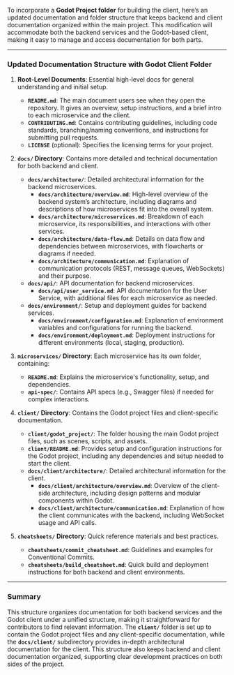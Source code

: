 To incorporate a **Godot Project folder** for building the client, here’s an updated documentation and folder structure that keeps backend and client documentation organized within the main project. This modification will accommodate both the backend services and the Godot-based client, making it easy to manage and access documentation for both parts.

---

### **Updated Documentation Structure with Godot Client Folder**

1. **Root-Level Documents**: Essential high-level docs for general understanding and initial setup.
   - **`README.md`**: The main document users see when they open the repository. It gives an overview, setup instructions, and a brief intro to each microservice and the client.
   - **`CONTRIBUTING.md`**: Contains contributing guidelines, including code standards, branching/naming conventions, and instructions for submitting pull requests.
   - **`LICENSE`** (optional): Specifies the licensing terms for your project.

2. **`docs/` Directory**: Contains more detailed and technical documentation for both backend and client.
   - **`docs/architecture/`**: Detailed architectural information for the backend microservices.
      - **`docs/architecture/overview.md`**: High-level overview of the backend system’s architecture, including diagrams and descriptions of how microservices fit into the overall system.
      - **`docs/architecture/microservices.md`**: Breakdown of each microservice, its responsibilities, and interactions with other services.
      - **`docs/architecture/data-flow.md`**: Details on data flow and dependencies between microservices, with flowcharts or diagrams if needed.
      - **`docs/architecture/communication.md`**: Explanation of communication protocols (REST, message queues, WebSockets) and their purpose.
   - **`docs/api/`**: API documentation for backend microservices.
      - **`docs/api/user_service.md`**: API documentation for the User Service, with additional files for each microservice as needed.
   - **`docs/environment/`**: Setup and deployment guides for backend services.
      - **`docs/environment/configuration.md`**: Explanation of environment variables and configurations for running the backend.
      - **`docs/environment/deployment.md`**: Deployment instructions for different environments (local, staging, production).

3. **`microservices/` Directory**: Each microservice has its own folder, containing:
   - **`README.md`**: Explains the microservice's functionality, setup, and dependencies.
   - **`api-spec/`**: Contains API specs (e.g., Swagger files) if needed for complex interactions.

4. **`client/` Directory**: Contains the Godot project files and client-specific documentation.
   - **`client/godot_project/`**: The folder housing the main Godot project files, such as scenes, scripts, and assets.
   - **`client/README.md`**: Provides setup and configuration instructions for the Godot project, including any dependencies and setup needed to start the client.
   - **`docs/client/architecture/`**: Detailed architectural information for the client.
      - **`docs/client/architecture/overview.md`**: Overview of the client-side architecture, including design patterns and modular components within Godot.
      - **`docs/client/architecture/communication.md`**: Explanation of how the client communicates with the backend, including WebSocket usage and API calls.

5. **`cheatsheets/` Directory**: Quick reference materials and best practices.
   - **`cheatsheets/commit_cheatsheet.md`**: Guidelines and examples for Conventional Commits.
   - **`cheatsheets/build_cheatsheet.md`**: Quick build and deployment instructions for both backend and client environments.

---

### Summary

This structure organizes documentation for both backend services and the Godot client under a unified structure, making it straightforward for contributors to find relevant information. The **`client/`** folder is set up to contain the Godot project files and any client-specific documentation, while the **`docs/client/`** subdirectory provides in-depth architectural documentation for the client. This structure also keeps backend and client documentation organized, supporting clear development practices on both sides of the project.